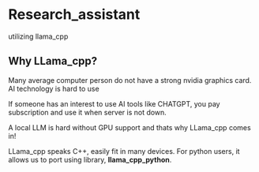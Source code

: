 # Research_assistant
utilizing llama_cpp

## Why LLama_cpp?
Many average computer person do not have a strong nvidia graphics card. AI technology is hard to use

If someone has an interest to use AI tools like CHATGPT, you pay subscription and use it when server is not down.

A local LLM is hard without GPU support and thats why LLama_cpp comes in!

LLama_cpp speaks C++, easily fit in many devices. For python users, it allows us to port using library, **llama_cpp_python**.


